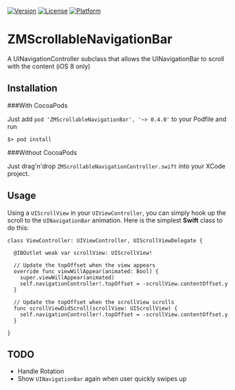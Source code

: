 [![Version](https://img.shields.io/cocoapods/v/ZMScrollableNavigationBar.svg?style=flat)](http://cocoapods.org/pods/ZMScrollableNavigationBar)
[![License](https://img.shields.io/cocoapods/l/ZMScrollableNavigationBar.svg?style=flat)](http://cocoapods.org/pods/ZMScrollableNavigationBar)
[![Platform](https://img.shields.io/cocoapods/p/ZMScrollableNavigationBar.svg?style=flat)](http://cocoapods.org/pods/ZMScrollableNavigationBar)

# ZMScrollableNavigationBar
A UINavigationController subclass that allows the UINavigationBar to scroll with the content (iOS 8 only)

## Installation

###With CocoaPods

Just add `pod 'ZMScrollableNavigationBar', '~> 0.4.0'` to your Podfile and run

```
$> pod install
```

###Without CocoaPods

Just drag'n'drop `ZMScrollableNavigationController.swift` into your XCode project.

## Usage

Using a `UIScrollView` in your `UIViewController`, you can simply hook up the scroll to the `UINavigationBar` animation. Here is the simplest **Swift** class to do this:

```
class ViewController: UIViewController, UIScrollViewDelegate {
  
  @IBOutlet weak var scrollView: UIScrollView!
  
  // Update the topOffset when the view appears
  override func viewWillAppear(animated: Bool) {
    super.viewWillAppear(animated)
    self.navigationController!.topOffset = -scrollView.contentOffset.y
  }
  
  // Update the topOffset when the scrollView scrolls
  func scrollViewDidScroll(scrollView: UIScrollView) {
    self.navigationController!.topOffset = -scrollView.contentOffset.y
  }
  
}
```

## TODO

- Handle Rotation
- Show `UINavigationBar` again when user quickly swipes up